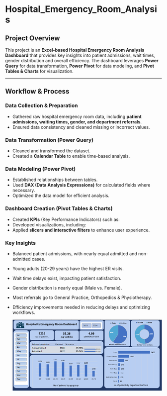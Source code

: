 # Hospital_Emergency_Room_Analysis

##  Project Overview
This project is an **Excel-based Hospital Emergency Room Analysis Dashboard** that provides key insights into patient admissions, wait times, gender distribution and overall efficiency. The dashboard leverages **Power Query** for data transformation, **Power Pivot** for data modeling, and **Pivot Tables & Charts** for visualization.

---
##  Workflow & Process
### **Data Collection & Preparation**
- Gathered raw hospital emergency room data, including **patient admissions, waiting times, gender, and department referrals**.
- Ensured data consistency and cleaned missing or incorrect values.

### **Data Transformation (Power Query)**
- Cleaned and transformed the dataset.
- Created a **Calendar Table** to enable time-based analysis.

### **Data Modeling (Power Pivot)**
- Established relationships between tables.
- Used **DAX (Data Analysis Expressions)** for calculated fields where necessary.
- Optimized the data model for efficient analysis.

### **Dashboard Creation (Pivot Tables & Charts)**
- Created **KPIs** (Key Performance Indicators) such as:
- Developed visualizations, including:
- Applied **slicers and interactive filters** to enhance user experience.


### **Key Insights**

- Balanced patient admissions, with nearly equal admitted and non-admitted cases.
- Young adults (20-29 years) have the highest ER visits.
- Wait time delays exist, impacting patient satisfaction.
- Gender distribution is nearly equal (Male vs. Female).
- Most referrals go to General Practice, Orthopedics & Physiotherapy.
- Efficiency improvements needed in reducing delays and optimizing workflows.





  ![Dashboard](Dashboard.png)

